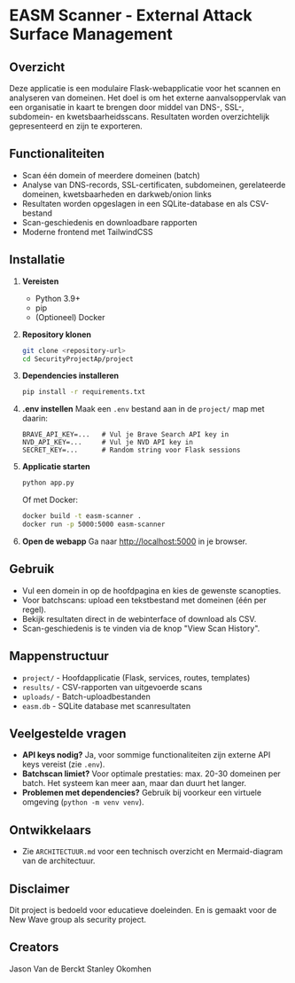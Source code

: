 # EASM Scanner - External Attack Surface Management

## Overzicht

Deze applicatie is een modulaire Flask-webapplicatie voor het scannen en analyseren van domeinen. Het doel is om het externe aanvalsoppervlak van een organisatie in kaart te brengen door middel van DNS-, SSL-, subdomein- en kwetsbaarheidsscans. Resultaten worden overzichtelijk gepresenteerd en zijn te exporteren.

## Functionaliteiten
- Scan één domein of meerdere domeinen (batch)
- Analyse van DNS-records, SSL-certificaten, subdomeinen, gerelateerde domeinen, kwetsbaarheden en darkweb/onion links
- Resultaten worden opgeslagen in een SQLite-database en als CSV-bestand
- Scan-geschiedenis en downloadbare rapporten
- Moderne frontend met TailwindCSS

## Installatie

1. **Vereisten**
   - Python 3.9+
   - pip
   - (Optioneel) Docker

2. **Repository klonen**
   ```bash
   git clone <repository-url>
   cd SecurityProjectAp/project
   ```

3. **Dependencies installeren**
   ```bash
   pip install -r requirements.txt
   ```

4. **.env instellen**
   Maak een `.env` bestand aan in de `project/` map met daarin:
   ```env
   BRAVE_API_KEY=...   # Vul je Brave Search API key in
   NVD_API_KEY=...     # Vul je NVD API key in
   SECRET_KEY=...      # Random string voor Flask sessions
   ```

5. **Applicatie starten**
   ```bash
   python app.py
   ```
   Of met Docker:
   ```bash
   docker build -t easm-scanner .
   docker run -p 5000:5000 easm-scanner
   ```

6. **Open de webapp**
   Ga naar [http://localhost:5000](http://localhost:5000) in je browser.

## Gebruik
- Vul een domein in op de hoofdpagina en kies de gewenste scanopties.
- Voor batchscans: upload een tekstbestand met domeinen (één per regel).
- Bekijk resultaten direct in de webinterface of download als CSV.
- Scan-geschiedenis is te vinden via de knop "View Scan History".

## Mappenstructuur
- `project/` - Hoofdapplicatie (Flask, services, routes, templates)
- `results/` - CSV-rapporten van uitgevoerde scans
- `uploads/` - Batch-uploadbestanden
- `easm.db` - SQLite database met scanresultaten

## Veelgestelde vragen
- **API keys nodig?** Ja, voor sommige functionaliteiten zijn externe API keys vereist (zie `.env`).
- **Batchscan limiet?** Voor optimale prestaties: max. 20-30 domeinen per batch. Het systeem kan meer aan, maar dan duurt het langer.
- **Problemen met dependencies?** Gebruik bij voorkeur een virtuele omgeving (`python -m venv venv`).

## Ontwikkelaars
- Zie `ARCHITECTUUR.md` voor een technisch overzicht en Mermaid-diagram van de architectuur.

## Disclaimer
Dit project is bedoeld voor educatieve doeleinden. En is gemaakt voor de New Wave group als security project.

## Creators
Jason Van de Berckt
Stanley Okomhen
